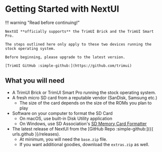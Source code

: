 # Getting Started with NextUI

!!! warning "Read before continuing!"

    NextUI **officially supports** the TrimUI Brick and the TrimUI Smart Pro.
    
    The steps outlined here only apply to these two devices running the stock operating system.

    Before beginning, please upgrade to the latest version.
    
    [TrimUI GitHub :simple-github:](https://github.com/trimui)



## What you will need

- A TrimUI Brick or TrimUI Smart Pro running the stock operating system.
- A fresh micro SD card from a reputable vendor (SanDisk, Samsung etc.)
    - The size of the card depends on the size of the ROMs you plan to play
- Software on your computer to format the SD Card
    - On macOS, use built-in Disk Utility application
    - On Windows, use SD
      Association's [SD Memory Card Formatter](https://www.sdcard.org/downloads/formatter/sd-memory-card-formatter-for-windows-download/)
- The latest release of NextUI from the [GitHub Repo :simple-github:]({{ urls.github }}/releases).
    - At minimum, you will need the `base.zip` file. 
    - If you want additional goodies, download the `extras.zip` as well.
